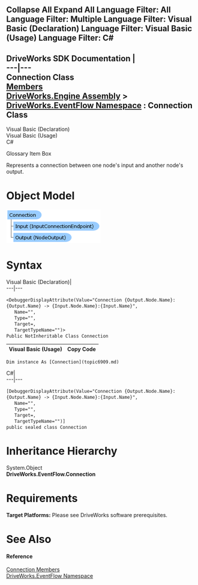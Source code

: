 Collapse All Expand All Language Filter: All  Language Filter: Multiple  Language Filter: Visual Basic (Declaration) Language Filter: Visual Basic (Usage) Language Filter: C#  
---  
DriveWorks SDK Documentation  |   
---|---  
Connection Class   
[Members](topic6910.md)   
[DriveWorks.Engine Assembly](topic2156.md) > [DriveWorks.EventFlow Namespace](topic6871.md) : Connection Class  
---  
  
Visual Basic (Declaration)    
Visual Basic (Usage)    
C# 

Glossary Item Box

Represents a connection between one node's input and another node's output. 

# Object Model

![](dotnetdiagramimages/image364.png)

# Syntax

Visual Basic (Declaration)|   
---|---  
      
    
    <DebuggerDisplayAttribute(Value="Connection {Output.Node.Name}:{Output.Name} -> {Input.Node.Name}:{Input.Name}", 
       Name="", 
       Type="", 
       Target=, 
       TargetTypeName="")>
    Public NotInheritable Class Connection   
  
Visual Basic (Usage)| Copy Code  
---|---  
      
    
    Dim instance As [Connection](topic6909.md)  
  
C#|   
---|---  
      
    
    [DebuggerDisplayAttribute(Value="Connection {Output.Node.Name}:{Output.Name} -> {Input.Node.Name}:{Input.Name}", 
       Name="", 
       Type="", 
       Target=, 
       TargetTypeName="")]
    public sealed class Connection   
  
# Inheritance Hierarchy

System.Object  
**DriveWorks.EventFlow.Connection**  


# Requirements

**Target Platforms:** Please see DriveWorks software prerequisites.

# See Also

#### Reference

[Connection Members](topic6910.md)   
[DriveWorks.EventFlow Namespace](topic6871.md)


